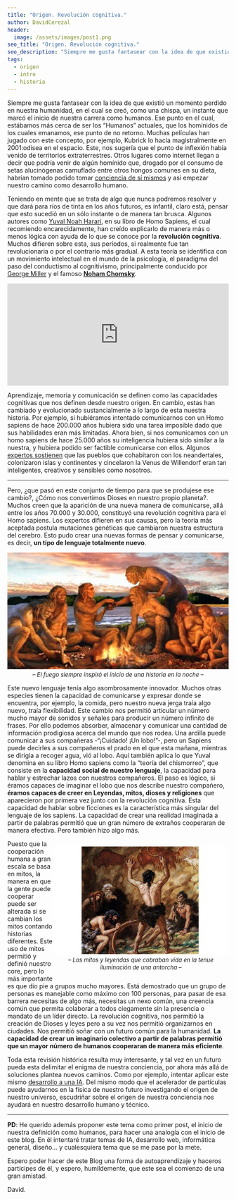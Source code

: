 ```yaml
---
title: "Origen. Revolución cognitiva."
author: DavidCerezal
header:
  image: /assets/images/post1.png
seo_title: "Origen. Revolución cognitiva."
seo_description: "Siempre me gusta fantasear con la idea de que existió un momento perdido en nuestra humanidad, en el cual existió una chispa que comenzó  nuestro origen como humanos. Ese punto en el cual..."  
tags: 
  - origen
  - intro
  - historia
---
```


Siempre me gusta fantasear con la idea de que existió un momento perdido en nuestra humanidad, en el cual se creó, como una chispa, un instante que marcó el inicio de nuestra carrera como humanos. Ese punto en el cual, estábamos más cerca de ser los “Humanos” actuales, que los homínidos de los cuales emanamos, ese punto de no retorno. Muchas películas han jugado con este concepto, por ejemplo, Kubrick lo hacía magistralmente en 2001:odisea en el espacio. Este, nos sugería que el punto de inflexión había venido de territorios extraterrestres. Otros lugares como internet llegan a decir que podría venir de algún homínido que, drogado por el consumo de setas alucinógenas camuflado entre otros hongos comunes en su dieta, habrían tomado podido tomar [conciencia de sí mismos](https://pijamasurf.com/2011/08/la-teoria-del-mono-dopado-de-terence-mckenna-en-animacion-video/) y así empezar nuestro camino como desarrollo humano. 


Teniendo en mente que se trata de algo que nunca podremos resolver y que dará para ríos de tinta en los años futuros, es infantil, claro está, pensar que esto sucedió en un sólo instante o de manera tan brusca. Algunos autores como [Yuval Noah Harari](https://www.wikiwand.com/es/Yuval_Noah_Harari), en su libro de Homo Sapiens, el cual recomiendo encarecidamente, han creído explicarlo de manera más o menos lógica con ayuda de lo que se conoce por la **revolución cognitiva**. Muchos difieren sobre esta, sus períodos, si realmente fue tan revolucionaria o por el contrario más gradual. A esta teoría se identifica con un movimiento intelectual en el mundo de la psicología, el paradigma del paso del conductismo al cognitivismo, principalmente conducido por [George Miller](https://en.wikipedia.org/wiki/George_Armitage_Miller) y el famoso [**Noham Chomsky**](https://www.wikiwand.com/es/Noam_Chomsky).

<div style="width:100%;height:0;padding-bottom:46%;position:relative;"><iframe src="https://giphy.com/embed/12oQ0pDrzpZNUA" width="100%" height="100%" style="position:absolute" frameBorder="0" class="giphy-embed" allowFullScreen></iframe></div><p><a href="https://giphy.com/gifs/part-tcm-odyssey-12oQ0pDrzpZNUA"></a></p>

Aprendizaje, memoria y comunicación se definen como las capacidades cognitivas que nos definen desde nuestro origen. En cambio, estas han cambiado y evolucionado sustancialmente a lo largo de esta nuestra historia. Por ejemplo, si hubiéramos intentado comunicarnos con un Homo sapiens de hace 200.000 años hubiera sido una tarea imposible dado que sus habilidades eran más limitadas. Ahora bien, si nos comunicamos con un homo sapiens de hace 25.000 años su inteligencia hubiera sido similar a la nuestra, y hubiera podido ser factible comunicarse con ellos. Algunos [expertos sostienen](https://www.newscientist.com/article/dn25499-neanderthals-may-have-been-our-intellectual-equals/) que las pueblos que cohabitaron con los neandertales, colonizaron islas y continentes y cincelaron la Venus de Willendorf eran tan inteligentes, creativos y sensibles como nosotros.

___

Pero, ¿que pasó en este conjunto de tiempo para que se produjese ese cambio?, ¿Cómo nos convertimos Dioses en nuestro propio planeta?. Muchos creen que la aparición de una nueva manera de comunicarse, allá entre los años 70.000 y 30.000, constituyó una revolución cognitiva para el Homo sapiens. Los expertos difieren en sus causas, pero la teoría más aceptada postula mutaciones genéticas que cambiaron nuestra estructura del cerebro. Esto pudo crear una nuevas formas de pensar y comunicarse, es decir, **un tipo de lenguaje totalmente nuevo**.

<div style="float: center;text-align: center;">
<p><img src="/assets/images/posts/homo-sapiens-fire-768x403.jpg" alt="Mitos y leyendas">  <br>
<em style="font-size: 13px;">– El fuego siempre inspiró el inicio de una historia en la noche –</em></p>
</div>

Este nuevo lenguaje tenía algo asombrosamente innovador. Muchos otras especies tienen la capacidad de comunicarse y expresar donde se encuentra, por ejemplo, la comida, pero nuestro nueva jerga traía algo nuevo, traía flexibilidad. Este cambio nos permitió articular un número mucho mayor de sonidos y señales para producir un número infinito de frases.  Por ello podemos absorber, almacenar y comunicar una cantidad de información prodigiosa acerca del mundo que nos rodea. Una ardilla puede comunicar a sus compañeras -“¡Cuidado! ¡Un lobo!”-, pero un Sapiens puede decirles a sus compañeros el prado en el que esta mañana, mientras se dirigía a recoger agua, vió al lobo. Aquí también aplica lo que Yuval denomina en su libro Homo sapiens como la “teoría del chismorreo”, que consiste en la **capacidad social de nuestro lenguaje**, la capacidad para hablar y estrechar lazos con nuestros compañeros. El paso es lógico, si éramos capaces de imaginar el lobo que nos describe nuestro compañero, **éramos capaces de creer en Leyendas, mitos, dioses y religiones** que aparecieron por primera vez junto con la revolución cognitiva. Esta capacidad de hablar sobre ficciones es la característica más singular del lenguaje de los sapiens. La capacidad de crear una realidad imaginada a partir de palabras permitió que un gran número de extraños cooperaran de manera efectiva. Pero también hizo algo más.

<div style="float: right;text-align: center;width: 400px;">
<p><img src="/assets/images/posts/Portada-Hombres-Cro-Magnon-Comunicandose.jpg" alt="Mitos y leyendas">  <br>
<em style="font-size: 13px;">– Los mitos y leyendas que cobraban vida en la tenue iluminación de una antorcha –</em></p>
</div>

Puesto que la cooperación humana a gran escala se basa en mitos, la manera en que la gente puede cooperar puede ser alterada si se cambian los mitos contando historias diferentes. Este uso de mitos permitió y definió nuestro core, pero lo más importante es que dio pie a grupos mucho mayores. Está demostrado que un grupo de personas es manejable como máximo con 100 personas, para pasar de esa barrera necesitas de algo más, necesitas un nexo común, una creencia común que permita colaborar a todos ciegamente sin la presencia o mandato de un líder directo. La revolución cognitiva, nos permitió la creación de Dioses y leyes pero a su vez nos permitió organizarnos en ciudades. Nos permitió soñar con un futuro común para la humanidad. **La capacidad de crear un imaginario colectivo a partir de palabras permitió que un mayor número de humanos cooperaran de manera más eficiente**.

Toda esta revisión histórica resulta muy interesante, y tal vez en un futuro pueda esta delimitar el enigma de nuestra conciencia, por ahora más allá de soluciones plantea nuevos caminos. Como por ejemplo, intentar aplicar este mismo [desarrollo a una IA](https://elpais.com/tecnologia/2017/07/21/actualidad/1500629738_759320.html). Del mismo modo que el acelerador de partículas puede ayudarnos en la física de nuestro futuro investigando el origen de nuestro universo, escudriñar sobre el origen de nuestra conciencia nos ayudará en nuestro desarrollo humano y técnico. 

____

**PD**: He querido además proponer este tema como primer post, el inicio de nuestra definición como humanos, para hacer una analogía con el inicio de este blog. En él intentaré tratar temas de IA, desarrollo web, informática general, diseño… y cualesquiera tema que se me pase por la mete. 

Espero poder hacer de este Blog una forma de autoaprendizaje y haceros partícipes de él, y espero, humildemente, que este sea el comienzo de una gran amistad.

David.



[^1]: Texture image courtesty of [Lovetextures](http://www.lovetextures.com/)
